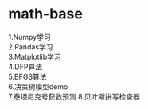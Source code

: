 # math-base
1.Numpy学习  
2.Pandas学习  
3.Matplotlib学习  
4.DFP算法  
5.BFGS算法  
6.决策树模型demo  
7.泰坦尼克号获救预测
8.贝叶斯拼写检查器
